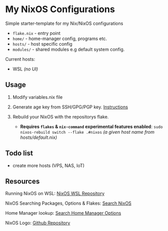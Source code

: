 # My NixOS Configurations

Simple starter-template for my Nix/NixOS configurations

- `flake.nix` - entry point
- `home/` - home-manager config, programs etc.
- `hosts/` - host specific config
- `modules/` - shared modules e.g default system config.

Current hosts:

- WSL _(no UI)_

## Usage

1. Modify variables.nix file

2. Generate age key from SSH/GPG/PGP key. [Instructions](https://github.com/Mic92/sops-nix#usage-example)

3. Rebuild your NixOS with the repositorys flake.
   - **Requires `flakes` & `nix-command` experimental features enabled**:
     `sudo nixos-rebuild switch --flake .#nixos` _(a given host name from hosts/default.nix)_

## Todo list

- create more hosts (VPS, NAS, IoT)

## Resources

Running NixOS on WSL: [NixOS WSL Repository](https://github.com/nix-community/NixOS-WSL)

NixOS Searching Packages, Options & Flakes: [Search NixOS](https://search.nixos.org/packages)

Home Manager lookup: [Search Home Manager Options](https://mipmip.github.io/home-manager-option-search)

NixOS Logo: [Github Repository](https://github.com/NixOS/nixos-artwork/blob/master/logo/white.png)
